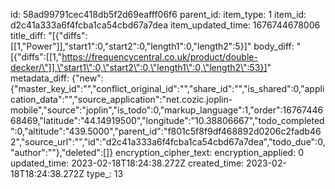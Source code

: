 id: 58ad99791cec418db5f2d69eafff06f6
parent_id: 
item_type: 1
item_id: d2c41a333a6f4fcba1ca54cbd67a7dea
item_updated_time: 1676744678006
title_diff: "[{\"diffs\":[[1,\"Power\"]],\"start1\":0,\"start2\":0,\"length1\":0,\"length2\":5}]"
body_diff: "[{\"diffs\":[[1,\"https://frequencycentral.co.uk/product/double-decker/\"]],\"start1\":0,\"start2\":0,\"length1\":0,\"length2\":53}]"
metadata_diff: {"new":{"master_key_id":"","conflict_original_id":"","share_id":"","is_shared":0,"application_data":"","source_application":"net.cozic.joplin-mobile","source":"joplin","is_todo":0,"markup_language":1,"order":1676744668469,"latitude":"44.14919500","longitude":"10.38806667","todo_completed":0,"altitude":"439.5000","parent_id":"f801c5f8f9df468892d0206c2fadb462","source_url":"","id":"d2c41a333a6f4fcba1ca54cbd67a7dea","todo_due":0,"author":""},"deleted":[]}
encryption_cipher_text: 
encryption_applied: 0
updated_time: 2023-02-18T18:24:38.272Z
created_time: 2023-02-18T18:24:38.272Z
type_: 13